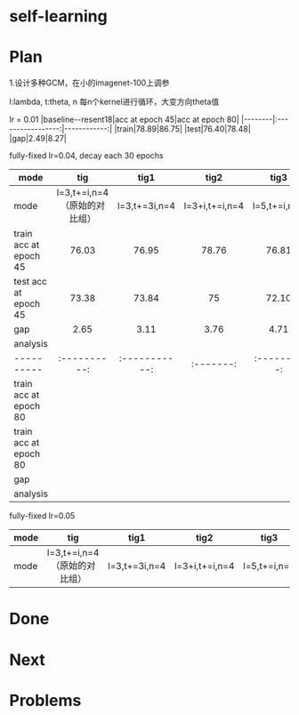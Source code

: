 # self-learning


# Plan
1.设计多种GCM，在小的imagenet-100上调参

l:lambda,  t:theta,   n 每n个kernel进行循环，大变方向theta值

lr = 0.01
|baseline--resent18|acc at epoch 45|acc at epoch 80|
|--------|:-----------------:|------------:|
|train|78.89|86.75|
|test|76.40|78.48|
|gap|2.49|8.27|



fully-fixed lr=0.04, decay each 30 epochs

|mode| tig|tig1|tig2|tig3|tig4|tig5|
| ---------- |:----------:|:-----------:|:-------:|:---------:|:-------:|:---------:|
|mode|l=3,t+=i,n=4（原始的对比组）|l=3,t+=3i,n=4|l=3+i,t+=i,n=4|l=5,t+=i,n=4|l=2+i,t+=3i,n=4 && l=3+i,t+=3i,n=4|l=3+i,t+=3i,n=4|
|train acc at epoch 45|76.03|76.95|78.76|76.81|77.99|78.53|
|test acc at epoch 45|73.38|73.84|75|72.10|75.02|74.58|
|gap|2.65|3.11|3.76|4.71|2.97|3.95|
|analysis|
| ---------- |:----------:|:-----------:|:-------:|:---------:|:-------:|:---------:|
|train acc at epoch 80|||||83.67|84.01|
|train acc at epoch 80|||||75.16|75.61|
|gap|||||8.51|8.4|
|analysis|||||


fully-fixed lr=0.05

|mode| tig|tig1|tig2|tig3|tig4|tig5|
| ---------- |:----------:|:-----------:|:-------:|:---------:|:-------:|:---------:|
|mode|l=3,t+=i,n=4（原始的对比组）|l=3,t+=3i,n=4|l=3+i,t+=i,n=4|l=5,t+=i,n=4|l=2+i,t+=3i,n=4 && l=3+i,t+=3i,n=4|l=3+i,t+=3i,n=4|



# Done



# Next



# Problems
